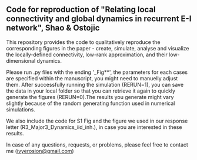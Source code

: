 ## Code for reproduction of "Relating local connectivity and global dynamics in recurrent E-I network", Shao \& Ostojic

This repository provides the code to qualitatively reproduce the corresponding figures in the paper - create, simulate, analyse and visualize the locally-defined connectivity, low-rank approximation, and their low-dimensional dynamics.

Please run .py files with the ending '_Fig**', the parameters for each cases are specified within the manuscript, you might need to manuelly adjust them. After successfully running the simulation (RERUN=1), you can save the data in your local folder so that you can retrieve it again to quickly generate the figures (RERUN=0).The results you generate might vary slightly because of the random generating function used in numerical simulations.

We also include the code for S1 Fig and the figure we used in our response letter (R3_Major3_Dynamics_iid_inh.), in case you are interested in these results.

In case of any questions, requests, or problems, please feel free to contact me (ivyerosion@gmail.com)
